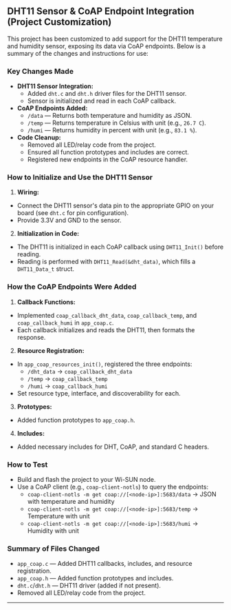 ## DHT11 Sensor & CoAP Endpoint Integration (Project Customization)

This project has been customized to add support for the DHT11 temperature and humidity sensor, exposing its data via CoAP endpoints. Below is a summary of the changes and instructions for use:

### Key Changes Made
- **DHT11 Sensor Integration:**
  - Added `dht.c` and `dht.h` driver files for the DHT11 sensor.
  - Sensor is initialized and read in each CoAP callback.
- **CoAP Endpoints Added:**
  - `/data` — Returns both temperature and humidity as JSON.
  - `/temp` — Returns temperature in Celsius with unit (e.g., `26.7 C`).
  - `/humi` — Returns humidity in percent with unit (e.g., `83.1 %`).
- **Code Cleanup:**
  - Removed all LED/relay code from the project.
  - Ensured all function prototypes and includes are correct.
  - Registered new endpoints in the CoAP resource handler.

### How to Initialize and Use the DHT11 Sensor
1. **Wiring:**
  - Connect the DHT11 sensor's data pin to the appropriate GPIO on your board (see `dht.c` for pin configuration).
  - Provide 3.3V and GND to the sensor.
2. **Initialization in Code:**
  - The DHT11 is initialized in each CoAP callback using `DHT11_Init()` before reading.
  - Reading is performed with `DHT11_Read(&dht_data)`, which fills a `DHT11_Data_t` struct.

### How the CoAP Endpoints Were Added
1. **Callback Functions:**
  - Implemented `coap_callback_dht_data`, `coap_callback_temp`, and `coap_callback_humi` in `app_coap.c`.
  - Each callback initializes and reads the DHT11, then formats the response.
2. **Resource Registration:**
  - In `app_coap_resources_init()`, registered the three endpoints:
    - `/dht_data` → `coap_callback_dht_data`
    - `/temp` → `coap_callback_temp`
    - `/humi` → `coap_callback_humi`
  - Set resource type, interface, and discoverability for each.
3. **Prototypes:**
  - Added function prototypes to `app_coap.h`.
4. **Includes:**
  - Added necessary includes for DHT, CoAP, and standard C headers.

### How to Test
- Build and flash the project to your Wi-SUN node.
- Use a CoAP client (e.g., `coap-client-notls`) to query the endpoints:
  - `coap-client-notls -m get coap://[<node-ip>]:5683/data`  → JSON with temperature and humidity
  - `coap-client-notls -m get coap://[<node-ip>]:5683/temp`  → Temperature with unit
  - `coap-client-notls -m get coap://[<node-ip>]:5683/humi`  → Humidity with unit

### Summary of Files Changed
- `app_coap.c` — Added DHT11 callbacks, includes, and resource registration.
- `app_coap.h` — Added function prototypes and includes.
- `dht.c`/`dht.h` — DHT11 driver (added if not present).
- Removed all LED/relay code from the project.

---
